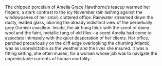 The chipped porcelain of Amelia Grace Hawthorne’s teacup warmed her fingers, a stark contrast to the icy November rain lashing against the windowpanes of her small, cluttered office.  Rainwater streamed down the dusty, leaded glass, blurring the already indistinct view of the perpetually grey Cornish coastline.  Inside, the air hung thick with the scent of damp wool and the faint, metallic tang of old files – a scent Amelia had come to associate intimately with the quiet desperation of her clients.  Her office, perched precariously on the cliff edge overlooking the churning Atlantic, was as unpredictable as the weather and the lives she insured.  It was a fitting setting, she often mused, for a woman whose job was to navigate the unpredictable currents of human mortality.
